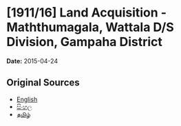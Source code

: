 # [1911/16] Land Acquisition - Maththumagala, Wattala D/S Division, Gampaha District

**Date:** 2015-04-24

## Original Sources

- [English](https://documents.gov.lk/view/extra-gazettes/2015/4/1911-16_E.pdf)
- [සිංහල](https://documents.gov.lk/view/extra-gazettes/2015/4/1911-16_S.pdf)
- [தமிழ்](https://documents.gov.lk/view/extra-gazettes/2015/4/1911-16_T.pdf)
